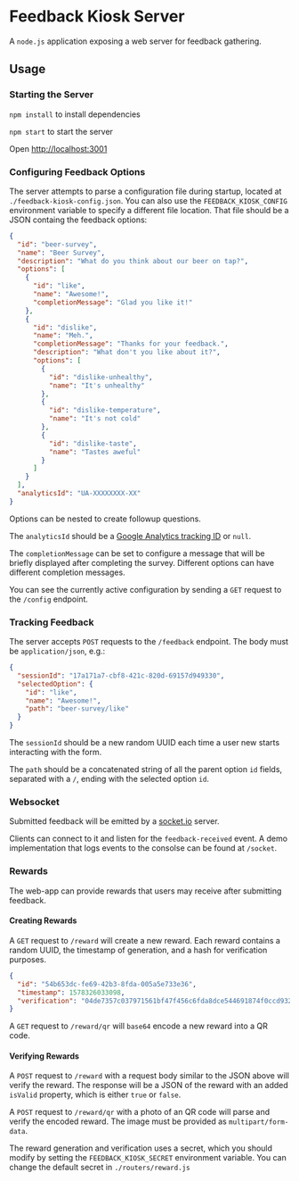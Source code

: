 # Feedback Kiosk Server

A `node.js` application exposing a web server for feedback gathering.

## Usage

### Starting the Server

`npm install` to install dependencies

`npm start` to start the server

Open [http://localhost:3001](http://localhost:3001)

### Configuring Feedback Options

The server attempts to parse a configuration file during startup, located at `./feedback-kiosk-config.json`. You can also use the `FEEDBACK_KIOSK_CONFIG` environment variable to specify a different file location. That file should be a JSON containg the feedback options:

```json
{
  "id": "beer-survey",
  "name": "Beer Survey",
  "description": "What do you think about our beer on tap?",
  "options": [
    {
      "id": "like",
      "name": "Awesome!",
      "completionMessage": "Glad you like it!"
    },
    {
      "id": "dislike",
      "name": "Meh.",
      "completionMessage": "Thanks for your feedback.",
      "description": "What don't you like about it?",
      "options": [
        {
          "id": "dislike-unhealthy",
          "name": "It's unhealthy"
        },
        {
          "id": "dislike-temperature",
          "name": "It's not cold"
        },
        {
          "id": "dislike-taste",
          "name": "Tastes aweful"
        }
      ]
    }
  ],
  "analyticsId": "UA-XXXXXXXX-XX"
}
```

Options can be nested to create followup questions.

The `analyticsId` should be a [Google Analytics tracking ID](https://support.google.com/analytics/thread/13109681?hl=en) or `null`.

The `completionMessage` can be set to configure a message that will be briefly displayed after completing the survey. Different options can have different completion messages.

You can see the currently active configuration by sending a `GET` request to the `/config` endpoint.

### Tracking Feedback

The server accepts `POST` requests to the `/feedback` endpoint. The body must be `application/json`, e.g.:

```json
{
  "sessionId": "17a171a7-cbf8-421c-820d-69157d949330",
  "selectedOption": {
    "id": "like",
    "name": "Awesome!",
    "path": "beer-survey/like"
  }
}
```

The `sessionId` should be a new random UUID each time a user new starts interacting with the form.

The `path` should be a concatenated string of all the parent option `id` fields, separated with a `/`, ending with the selected option `id`.

### Websocket

Submitted feedback will be emitted by a [socket.io](https://socket.io/) server.

Clients can connect to it and listen for the `feedback-received` event. A demo implementation that logs events to the consolse can be found at `/socket`.

### Rewards

The web-app can provide rewards that users may receive after submitting feedback.

#### Creating Rewards

A `GET` request to `/reward` will create a new reward. Each reward contains a random UUID, the timestamp of generation, and a hash for verification purposes.

```json
{
  "id": "54b653dc-fe69-42b3-8fda-005a5e733e36",
  "timestamp": 1578326033098,
  "verification": "04de7357c037971561bf47f456c6fda8dce544691874f0ccd932ea97e9bbdc02"
}
```

A `GET` request to `/reward/qr` will `base64` encode a new reward into a QR code.

#### Verifying Rewards

A `POST` request to `/reward` with a request body similar to the JSON above will verify the reward. The response will be a JSON of the reward with an added `isValid` property, which is either `true` or `false`.

A `POST` request to `/reward/qr` with a photo of an QR code will parse and verify the encoded reward. The image must be provided as `multipart/form-data`.

The reward generation and verification uses a secret, which you should modify by setting the `FEEDBACK_KIOSK_SECRET` environment variable. You can change the default secret in `./routers/reward.js`


